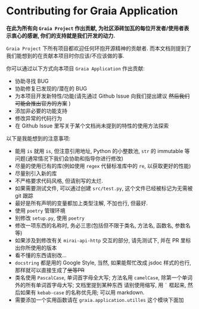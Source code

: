 # Contributing for Graia Application

**在此为所有向 `Graia Project` 作出贡献, 为社区添砖加瓦的每位开发者/使用者表示衷心的感谢, 你们的支持就是我们开发的动力.**

`Graia Project` 下所有项目都欢迎任何环抱开源精神的贡献者.
而本文档则提到了我们能想到的在贡献本项目时你应该/不应该做的事.

你可以通过以下方式向本项目 `Graia Application` 作出贡献:

 - 协助寻找 BUG 
 - 协助修复已发现的/潜在的 BUG
 - 为本项目开发新特性/功能(请先通过 Github Issue 向我们提出建议 ~~然后我们可能会推出官方的方案~~ )
 - 添加非必要的功能支持
 - 修改异常的代码行为
 - 在 Github Issue 里写关于某个文档尚未提到的特性的使用方法探索

以下是我能想到的注意事项:

 - 能用 `is` 就用 `is`, 但注意引用地址, Python 的小整数池, `str` 的 immutable 等问题(通常情况下我们会协助和指导你进行修改)
 - 尽量的使用已有的库(例如使用 `regex` 代替标准库中的 `re`, 以获取更好的性能)
 - 尽量别引入新的库
 - 不严格要求代码风格, 但请别写的太烂.
 - 如果需要测试文件, 可以通过创建 `src/test.py`, 这个文件已经被标记为无需被 git 跟踪
 - 最好是所有声明的变量都加上类型注解, 不加也行, 但最好.
 - 使用 `poetry` 管理环境
 - 别修改 `setup.py`, 使用 `poetry`
 - 修改一项东西的名称时, 务必三思(包括但不限于类名, 方法名, 函数名, 参数名等)
 - 如果涉及到修改有关 `mirai-api-http` 交互的部分, 请先测试下, 并在 PR 里标出你所使用的版本
 - 看不懂的东西请别改...
 - `docstring` 都是用的 Google Style, 当然, 如果能帮忙改成 jsdoc 样式的也行, 那样就可以直接生成了~~坐等PR~~
 - 类名使用 `PascalCase`, 单词首字母全大写; 方法名用 `camelCase`, 除第一个单词外的所有单词首字母大写; 文档里提到某种东西
    请别使用缩写, 用 `` ` `` 框起来, 然后如果有 `kebab-case` 的名称优先用; 可以用 markdown.
 - 需要添加一个实用函数请在 `graia.application.utilles` 这个模块下面加